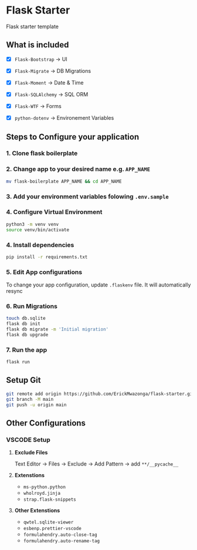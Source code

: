 # Flask Starter
Flask starter template

## What is included
- [x] `Flask-Bootstrap` -> UI
- [x] `Flask-Migrate` -> DB Migrations
- [x] `Flask-Moment` -> Date & Time
- [x] `Flask-SQLAlchemy` -> SQL ORM
- [x] `Flask-WTF` -> Forms
- [x] `python-dotenv` -> Environement Variables


## Steps to Configure your application

###  1.  Clone flask boilerplate

###  2.  Change app to your desired name e.g. `APP_NAME`
```bash
mv flask-boilerplate APP_NAME && cd APP_NAME
```

### 3. Add your environment variables folowing `.env.sample`

### 4.  Configure Virtual Environment
```bash
python3 -m venv venv
source venv/bin/activate
```

### 4. Install dependencies
```bash
pip install -r requirements.txt
```

### 5. Edit App configurations
To change your app configuration, update `.flaskenv` file. It will automatically resync

### 6. Run Migrations
```bash
touch db.sqlite
flask db init
flask db migrate -m 'Initial migration'
flask db upgrade
```

### 7. Run the app
```bash
flask run
```

## Setup Git
```bash
git remote add origin https://github.com/ErickMwazonga/flask-starter.git
git branch -M main
git push -u origin main
```

## Other Configurations
### VSCODE Setup
1. **Exclude Files**

    Text Editor -> Files -> Exclude -> Add Pattern -> add  `**/__pycache__`

2. **Extenstions**
   - `ms-python.python`
   - `wholroyd.jinja`
   - `strap.flask-snippets`

3. **Other Extenstions**
   - `qwtel.sqlite-viewer`
   - `esbenp.prettier-vscode`
   - `formulahendry.auto-close-tag`
   - `formulahendry.auto-rename-tag`
